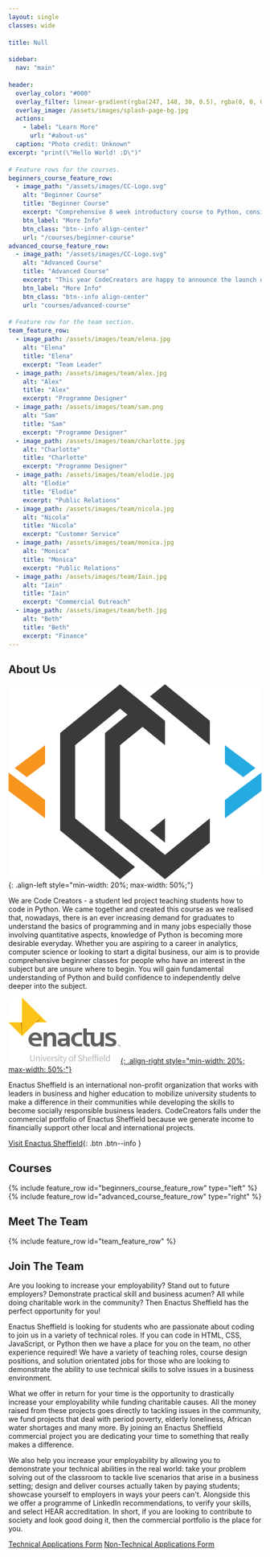 ```yaml
---
layout: single
classes: wide

title: Null

sidebar:
  nav: "main"

header:
  overlay_color: "#000"
  overlay_filter: linear-gradient(rgba(247, 148, 30, 0.5), rgba(0, 0, 0, 0), rgba(37, 170, 225, 0.5))
  overlay_image: /assets/images/splash-page-bg.jpg
  actions:
    - label: "Learn More"
      url: "#about-us"
  caption: "Photo credit: Unknown"
excerpt: "print(\"Hello World! :D\")"

# Feature rows for the courses.
beginners_course_feature_row:
  - image_path: "/assets/images/CC-Logo.svg"
    alt: "Beginner Course"
    title: "Beginner Course"
    excerpt: "Comprehensive 8 week introductory course to Python, consisting of a 1 hour lecture followed by a 1 hour seminar each week. Content covered includes Data Types and Structures, Control Flow, Functions, Modules and File Handling, with a certificate of recognition upon completion. Ideal for those with no prior experience who wish to gain a basic understanding of beginners Python and Programming. All sessions are recorded and they will be accessible by students who miss a session. The sessions are held on Sundays at 1pm, and are open to students as well as non-students."
    btn_label: "More Info"
    btn_class: "btn--info align-center"
    url: "/courses/beginner-course"
advanced_course_feature_row:
  - image_path: "/assets/images/CC-Logo.svg"
    alt: "Advanced Course"
    title: "Advanced Course"
    excerpt: "This year CodeCreators are happy to announce the launch of our advanced course! The advance course builds on what is taught in the beginners course, and aims take foundational knowledge and teach real world application to ensure students know how to maximise their skills. We cover subjects such as web scraping, API, and object orientation. This course has a live lecture at 6pm on a wednesday, which is recorded in case you miss it, and a drop in session held at 1pm on a Sunday. The course is open for students as well as non-students."
    btn_label: "More Info"
    btn_class: "btn--info align-center"
    url: "courses/advanced-course"

# Feature row for the team section.
team_feature_row:
  - image_path: /assets/images/team/elena.jpg
    alt: "Elena"
    title: "Elena"
    excerpt: "Team Leader"
  - image_path: /assets/images/team/alex.jpg
    alt: "Alex"
    title: "Alex"
    excerpt: "Programme Designer"
  - image_path: /assets/images/team/sam.png
    alt: "Sam"
    title: "Sam"
    excerpt: "Programme Designer"
  - image_path: /assets/images/team/charlotte.jpg
    alt: "Charlotte"
    title: "Charlotte"
    excerpt: "Programme Designer"
  - image_path: /assets/images/team/elodie.jpg
    alt: "Elodie"
    title: "Elodie"
    excerpt: "Public Relations"
  - image_path: /assets/images/team/nicola.jpg
    alt: "Nicola"
    title: "Nicola"
    excerpt: "Customer Service"
  - image_path: /assets/images/team/monica.jpg
    alt: "Monica"
    title: "Monica"
    excerpt: "Public Relations"
  - image_path: /assets/images/team/Iain.jpg
    alt: "Iain"
    title: "Iain"
    excerpt: "Commercial Outreach"
  - image_path: /assets/images/team/beth.jpg
    alt: "Beth"
    title: "Beth"
    excerpt: "Finance"
---
```


## About Us

![code creators logo](/assets/images/CC-Logo.svg){: .align-left style="min-width: 20%; max-width: 50%;"}

We are Code Creators - a student led project teaching students how to code in Python. We came together and created this course as we realised that, nowadays, there is an ever increasing demand for graduates to understand the basics of programming and in many jobs especially those involving quantitative aspects, knowledge of Python is becoming more desirable everyday. Whether you are aspiring to a career in analytics, computer science or looking to start a digital business, our aim is to provide comprehensive beginner classes for people who have an interest in the subject but are unsure where to begin. You will gain fundamental understanding of Python and build confidence to independently delve deeper into the subject. 

[![enactus sheffield logo](/assets/images/enactus-logo.png){: .align-right style="min-width: 20%; max-width: 50%;"}](https://enactussheffield.org/)

Enactus Sheffield is an international non-profit organization that works with leaders in business and higher education to mobilize university students to make a difference in their communities while developing the skills to become socially responsible business leaders. CodeCreators falls under the commercial portfolio of Enactus Sheffield because we generate income to financially support other local and international projects.

[Visit Enactus Sheffield](https://enactussheffield.org/){: .btn .btn--info }

## Courses

{% include feature_row id="beginners_course_feature_row" type="left" %}
{% include feature_row id="advanced_course_feature_row" type="right" %}

## Meet The Team

{% include feature_row id="team_feature_row" %}

## Join The Team

Are you looking to increase your employability? Stand out to future employers? Demonstrate practical skill and business acumen? All while doing charitable work in the community? Then Enactus Sheffield has the perfect opportunity for you!

Enactus Sheffield is looking for students who are passionate about coding to join us in a variety of technical roles. If you can code in HTML, CSS, JavaScript, or Python then we have a place for you on the team, no other experience required! We have a variety of teaching roles, course design positions, and solution orientated jobs for those who are looking to demonstrate the ability to use technical skills to solve issues in a business environment.

What we offer in return for your time is the opportunity to drastically increase your employability while funding charitable causes. All the money raised from these projects goes directly to tackling issues in the community, we fund projects that deal with period poverty, elderly loneliness, African water shortages and many more. By joining an Enactus Sheffield commercial project you are dedicating your time to something that really makes a difference.

We also help you increase your employability by allowing you to demonstrate your technical abilities in the real world: take your problem solving out of the classroom to tackle live scenarios that arise in a business setting; design and deliver courses actually taken by paying students; showcase yourself to employers in ways your peers can't. Alongside this we offer a programme of LinkedIn recommendations, to verify your skills, and select HEAR accreditation. In short, if you are looking to contribute to society and look good doing it, then the commercial portfolio is the place for you.

<div class="flex-row">
  <a href="https://docs.google.com/forms/d/e/1FAIpQLSfkJYhukydqJ3jV8s02vFMytzesm8rOeX_fIBacLnZsRGmuGw/" class="btn btn--info">Technical Applications Form</a>
  <a href="https://docs.google.com/forms/d/e/1FAIpQLSfBD93O3OY-SLlCq-U3XoxX20AIrJI4cB-UKjVqKZJIE2Iw6A/" class="btn btn--info">Non-Technical Applications Form</a>
</div>